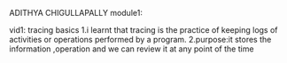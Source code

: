 ADITHYA CHIGULLAPALLY
module1:

vid1: tracing basics 
1.i learnt that tracing is the practice of keeping logs of activities or operations performed by a program.
2.purpose:it stores the information ,operation and we can review it at any point of the time

